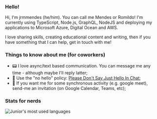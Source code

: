 ### Hello!
Hi, I'm jrmmendes (he/him). You can call me Mendes or Romildo! I'm currently using TypeScript, Node.js, GraphQL, NodeJS and deploying my applications to Microsoft Azure, Digital Ocean and AWS. 

I love sharing skills, creating educational content and writing, then if you have something that I can help, get in touch with me!

### Things to know about me (for coworkers)
- 📟 I love async/text based communication. You can message me any time - although maybe I'll reply latter;
- 👋 Use the "no hello" policy: [Please Don't Say Just Hello In Chat](https://www.nohello.com/);
- 📅 If you want me for some synchronous activity (e.g. google meet), send-me an invitation (on Google Calendar, Teams, etc);

### Stats for nerds

![Junior's most used languages](https://github-readme-stats.vercel.app/api/top-langs/?username=jrmmendes&layout=compact)
<!--![Junior's github stats](https://github-readme-stats.vercel.app/api?username=jrmmendes&count_private=true&show_icons=true)

